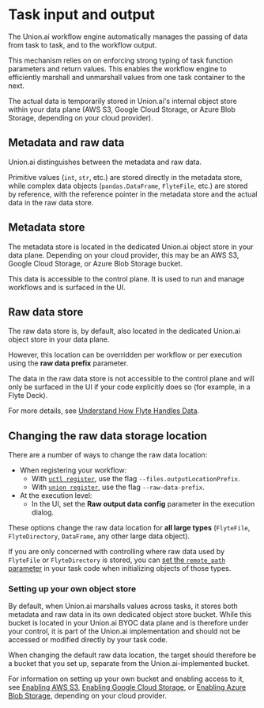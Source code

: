 # Task input and output

The Union.ai workflow engine automatically manages the passing of data from task to task, and to the workflow output.

This mechanism relies on on enforcing strong typing of task function parameters and return values.
This enables the workflow engine to efficiently marshall and unmarshall values from one task container to the next.

The actual data is temporarily stored in Union.ai's internal object store within your data plane (AWS S3, Google Cloud Storage, or Azure Blob Storage, depending on your cloud provider).

## Metadata and raw data

Union.ai distinguishes between the metadata and raw data.

Primitive values (`int`, `str`, etc.) are stored directly in the metadata store, while complex data objects (`pandas.DataFrame`, `FlyteFile`, etc.) are stored by reference, with the reference pointer in the metadata store and the actual data in the raw data store.

## Metadata store

The metadata store is located in the dedicated Union.ai object store in your data plane.
Depending on your cloud provider, this may be an AWS S3, Google Cloud Storage, or Azure Blob Storage bucket.

This data is accessible to the control plane. It is used to run and manage workflows and is surfaced in the UI.

## Raw data store

The raw data store is, by default, also located in the dedicated Union.ai object store in your data plane.

However, this location can be overridden per workflow or per execution using the **raw data prefix** parameter.

The data in the raw data store is not accessible to the control plane and will only be surfaced in the UI if your code explicitly does so (for example, in a Flyte Deck).

For more details, see [Understand How Flyte Handles Data](https://docs.flyte.org/en/latest/concepts/data_management.html).

## Changing the raw data storage location

There are a number of ways to change the raw data location:

* When registering your workflow:
  * With [`uctl register`](https://docs.flyte.org/en/latest/flytectl/gen/flytectl_register.html), use the flag `--files.outputLocationPrefix`.
  * With [`union register`](https://docs.flyte.org/en/latest/api/flytekit/pyflyte.html#pyflyte-register), use the flag `--raw-data-prefix`.
* At the execution level:
  * In the UI, set the **Raw output data config** parameter in the execution dialog.

These options change the raw data location for **all large types** (`FlyteFile`, `FlyteDirectory`, `DataFrame`, any other large data object).

If you are only concerned with controlling where raw data used by `FlyteFile` or `FlyteDirectory` is stored, you can [set the `remote_path` parameter](./flyte-file-and-flyte-directory.md#specifying-remote_path-for-a-flytefile-or-flytedirectory) in your task code when initializing objects of those types.

### Setting up your own object store

By default, when Union.ai marshalls values across tasks, it stores both metadata and raw data in its own dedicated object store bucket.
While this bucket is located in your Union.ai BYOC data plane and is therefore under your control, it is part of the Union.ai implementation and should not be accessed or modified directly by your task code.

When changing the default raw data location, the target should therefore be a bucket that you set up, separate from the Union.ai-implemented bucket.

For information on setting up your own bucket and enabling access to it, see [Enabling AWS S3](../integrations/enabling-aws-resources/enabling-aws-s3.md), [Enabling Google Cloud Storage](../integrations/enabling-gcp-resources/enabling-google-cloud-storage.md), or [Enabling Azure Blob Storage](../integrations/enabling-azure-resources/enabling-azure-blob-storage.md), depending on your cloud provider.







